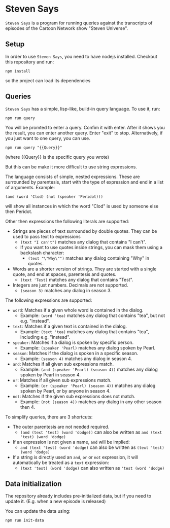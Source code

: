 # Steven Says

`Steven Says` is a program for running queries against the transcripts of episodes of the Cartoon Network show "Steven Universe".

## Setup

In order to use `Steven Says`, you need to have nodejs installed. Checkout this repository and run:

```
npm install
```

so the project can load its dependencies

## Queries

`Steven Says` has a simple, lisp-like, build-in query language. To use it, run:

```
npm run query
```

You will be promted to enter a query. Confim it with enter. After it shows you the result, you can enter another query. Enter "exit" to stop. Alternatively, if you just want to one query, you can use.

```
npm run query "{{Query}}"
```

(where {{Query}} is the specific query you wrote)

But this can be make it more difficult to use string expressions.

The language consists of simple, nested expressions. These are surrounded by parentesis, start with the type of expression and end in a list of arguments. Example:

```
(and (word 'Clod) (not (speaker 'Peridot)))
```

will show all instances in which the word "Clod" is used by someone else then Peridot.

Other then expressions the following literals are supported:
* Strings are pieces of text surrounded by double quotes. They can be used to pass text to expressions
  * `(text "I can't")` matches any dialog that contains "I can't".
  * If you want to use quotes inside strings, you can mask them using a backslash character:
    * `(text "\"Why\"")` matches any dialog containing "Why" in quotes.
* Words are a shorter version of strings. They are started with a single quote, and end at spaces, parentesis and quotes.
  * `(text 'Test)` matches any dialog that contains "Test".
* Integers are just numbers. Decimals are not supported.
  * `(season 3)` matches any dialog in season 3.

The following expressions are supported:

* `word`: Matches if a given whole word is contained in the dialog.
  * Example: `(word 'tea)` matches any dialog that contains "tea", but not e.g. "instead".
* `text`: Matches if a given text is contained in the dialog.
  * Example: `(text 'tea)` matches any dialog that contains "tea", including e.g. "instead".
* `speaker`: Matches if a dialog is spoken by specific person.
  * Example: `(speaker 'Pearl)` matches any dialog spoken by Pearl.
* `season`: Matches if the dialog is spoken in a specific season.
  * Example: `(season 4)` matches any dialog in season 4.
* `and`: Matches if all given sub expressions match.
  * Example: `(and (speaker 'Pearl) (season 4))` matches any dialog spoken by Pearl in season 4.
* `or`: Matches if all given sub expressions match.
  * Example: `(or (speaker 'Pearl) (season 4))` matches any dialog spoken by Pearl, or by anyone in season 4.
* `not`: Matches if the given sub expressions does not match.
  * Example: `(not (season 4))` matches any dialog in any other season then 4.

To simplify queries, there are 3 shortcuts:
* The outer parentesis are not needed required.
  * `(and (text 'test) (word 'dodge))` can also be written as `and (text 'test) (word 'dodge)`
* If an expression is not given a name, `and` will be implied:
  *  `and (text 'test) (word 'dodge)` can also be written as `(text 'test) (word 'dodge)`
* If a string is directly used an `and`, `or` or `not` expression, it will automatically be treated as a `text` expression:
  * `(text 'test) (word 'dodge)` can also written as `'test (word 'dodge)`

## Data initialization
The repository already includes pre-initialized data, but if you need to update it. (E.g. when a new episode is released)

You can update the data using:

```
npm run init-data
```
